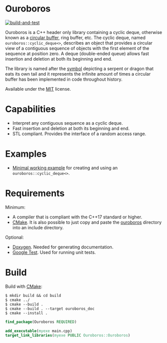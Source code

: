 # Ouroboros

[![build-and-test](https://github.com/Jaybro/ouroboros/workflows/build-and-test/badge.svg)](https://github.com/Jaybro/ouroboros/actions?query=workflow%3Abuild-and-test)

Ouroboros is a C++ header only library containing a cyclic deque, otherwise known as a [circular buffer](https://en.wikipedia.org/wiki/Circular_buffer), ring buffer, etc. The cyclic deque, named `ouroboros::cyclic_deque<>`, describes an object that provides a circular view of a contiguous sequence of objects with the first element of the sequence at position zero. A deque (double-ended queue) allows fast insertion and deletion at both its beginning and end.

The library is named after the [symbol](https://en.wikipedia.org/wiki/Ouroboros) depicting a serpent or dragon that eats its own tail and it represents the infinite amount of times a circular buffer has been implemented in code throughout history.

Available under the [MIT](https://en.wikipedia.org/wiki/MIT_License) license.

# Capabilities

* Interpret any contiguous sequence as a cyclic deque.
* Fast insertion and deletion at both its beginning and end.
* STL compliant. Provides the interface of a random access range.

# Examples

* [Minimal working example](./examples/cyclic_deque/cyclic_deque_minimal.cpp) for creating and using an `ouroboros::cyclic_deque<>`.

# Requirements

Minimum:

* A compiler that is compliant with the C++17 standard or higher.
* [CMake](https://cmake.org/). It is also possible to just copy and paste the [ouroboros](./src/) directory into an include directory.

Optional:

* [Doxygen](https://www.doxygen.nl). Needed for generating documentation.
* [Google Test](https://github.com/google/googletest). Used for running unit tests.

# Build

Build with [CMake](https://cmake.org/):

```console
$ mkdir build && cd build
$ cmake ../
$ cmake --build .
$ cmake --build . --target ouroboros_doc
$ cmake --install .
```

```cmake
find_package(Ouroboros REQUIRED)

add_executable(myexe main.cpp)
target_link_libraries(myexe PUBLIC Ouroboros::Ouroboros)
```
